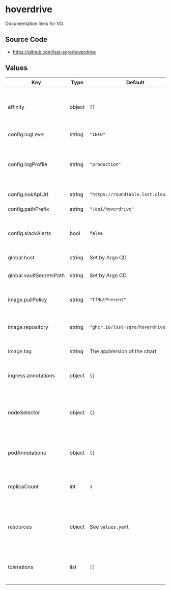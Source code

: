 # hoverdrive

Documentation links for VO.

## Source Code

* <https://github.com/lsst-sqre/hoverdrive>

## Values

| Key | Type | Default | Description |
|-----|------|---------|-------------|
| affinity | object | `{}` | Affinity rules for the hoverdrive deployment pod |
| config.logLevel | string | `"INFO"` | Logging level |
| config.logProfile | string | `"production"` | Logging profile (`production` for JSON, `development` for human-friendly) |
| config.ookApiUrl | string | `"https://roundtable.lsst.cloud/ook"` | Ook API URL |
| config.pathPrefix | string | `"/api/hoverdrive"` | URL path prefix |
| config.slackAlerts | bool | `false` | Whether to send Slack alerts for unexpected failures |
| global.host | string | Set by Argo CD | Host name for ingress |
| global.vaultSecretsPath | string | Set by Argo CD | Base path for Vault secrets |
| image.pullPolicy | string | `"IfNotPresent"` | Pull policy for the hoverdrive image |
| image.repository | string | `"ghcr.io/lsst-sqre/hoverdrive"` | Image to use in the hoverdrive deployment |
| image.tag | string | The appVersion of the chart | Tag of image to use |
| ingress.annotations | object | `{}` | Additional annotations for the ingress rule |
| nodeSelector | object | `{}` | Node selection rules for the hoverdrive deployment pod |
| podAnnotations | object | `{}` | Annotations for the hoverdrive deployment pod |
| replicaCount | int | `1` | Number of web deployment pods to start |
| resources | object | See `values.yaml` | Resource limits and requests for the hoverdrive deployment pod |
| tolerations | list | `[]` | Tolerations for the hoverdrive deployment pod |
